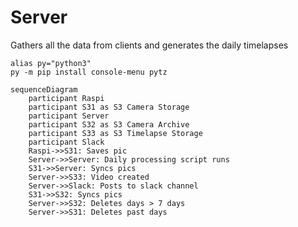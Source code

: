 # Server

Gathers all the data from clients and generates the daily timelapses


    alias py="python3"
    py -m pip install console-menu pytz

    

```mermaid
sequenceDiagram
    participant Raspi
    participant S31 as S3 Camera Storage
    participant Server
    participant S32 as S3 Camera Archive
    participant S33 as S3 Timelapse Storage
    participant Slack
    Raspi->>S31: Saves pic
    Server->>Server: Daily processing script runs
    S31->>Server: Syncs pics
    Server->>S33: Video created
    Server->>Slack: Posts to slack channel
    S31->>S32: Syncs pics
    Server->>S32: Deletes days > 7 days
    Server->>S31: Deletes past days
```
